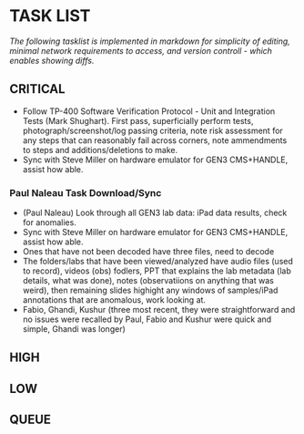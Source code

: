 # TASK LIST
*The following tasklist is implemented in markdown for simplicity of editing, minimal network requirements to access, and version controll \- which enables showing diffs.*

## CRITICAL

- Follow TP-400 Software Verification Protocol - Unit and Integration Tests (Mark Shughart). First pass, superficially perform tests, photograph/screenshot/log passing criteria, note risk assessment for any steps that can reasonably fail across corners, note ammendments to steps and additions/deletions to make.
- Sync with Steve Miller on hardware emulator for GEN3 CMS+HANDLE, assist how able.
### Paul Naleau Task Download/Sync
- (Paul Naleau) Look through all GEN3 lab data: iPad data results, check for anomalies.
- Sync with Steve Miller on hardware emulator for GEN3 CMS+HANDLE, assist how able.
- Ones that have not been decoded have three files, need to decode
- The folders/labs that have been viewed/analyzed have audio files (used to record), videos (obs) fodlers, PPT that explains the lab metadata (lab details, what was done), notes (observatiions on anything that was weird), then remaining slides highight any windows of samples/iPad annotations that are anomalous, work looking at.
- Fabio, Ghandi, Kushur (three most recent, they were straightforward and no issues were recalled by Paul, Fabio and Kushur were quick and simple, Ghandi was longer)

## HIGH

## LOW

## QUEUE

